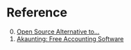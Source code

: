 # Reference

0. [Open Source Alternative to...](https://www.opensourcealternative.to/)
0. [Akaunting: Free Accounting Software](https://akaunting.com/)

